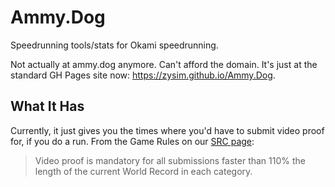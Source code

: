 # Ammy.Dog

Speedrunning tools/stats for Okami speedrunning.

Not actually at ammy.dog anymore. Can't afford the domain. It's just at the standard GH Pages site now: https://zysim.github.io/Ammy.Dog.

## What It Has

Currently, it just gives you the times where you'd have to submit video proof for, if you do a run. From the Game Rules on our [SRC page](https://www.speedrun.com/okami):

> Video proof is mandatory for all submissions faster than 110% the length of the current World Record in each category. 
